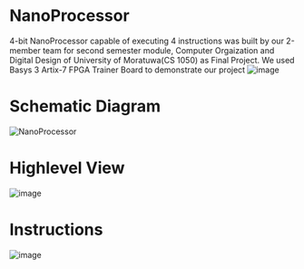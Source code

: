 # NanoProcessor 
 4-bit NanoProcessor capable of executing 4 instructions was built by our 2-member team for second semester module, Computer Orgaization and Digital Design of University of Moratuwa(CS 1050) as Final Project.
 We used Basys 3 Artix-7 FPGA Trainer Board to demonstrate our project
 ![image](https://github.com/EmyysJanaK/NanoProcessor/assets/129370684/d1c65ce5-4335-48c1-bee1-88152938a868)

 
# Schematic Diagram
![NanoProcessor](https://github.com/EmyysJanaK/NanoProcessor/assets/129370684/67841b99-e040-4380-a5f6-63c894341064)

# Highlevel View
![image](https://github.com/EmyysJanaK/NanoProcessor/assets/129370684/13446559-ac80-42a3-8f83-69ede399abd0)

# Instructions
![image](https://github.com/EmyysJanaK/NanoProcessor/assets/129370684/d648d14d-4e6f-4b42-beb1-c62d3c1e312a)



